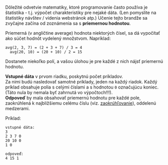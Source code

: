 <!-- #Average of an Array -->
Dôležité odvetvie matematiky, ktoré programovanie často používa je štatistika - t.j. výpočet charakteristiky
pre nejaké dáta. (Len pomyslite na štatistiky návštev / videnia webstránok atp.)
Učenie tejto brandže sa zvyčajne začína od zoznámenia sa s **priemernou hodnotou**.

Priemerná (v angličtine average) hodnota niektorých čísel, sa dá vypočítať ako súčet hodnôt vydelený množstvom. Napríklad:

    avg(2, 3, 7) = (2 + 3 + 7) / 3 = 4
	  avg(20, 10) = (20 + 10) / 2 = 15

Dostanete niekoľko polí, a vašou úlohou je pre každé z nich nájsť priemernú hodnotu.

**Vstupné dáta** v prvom riadku, poskytnú počet príkladov.      
Za nimi budú nasledovať samotné príklady, jeden na každý riadok. 
Každý príklad obsahuje polia s celými číslami a s hodnotou `0` označujúcu koniec. (Táto nula by nemala
byť zahrnutá vo výpočtoch!!!).  
**Odpoveď** by mala obsahovať priemernú hodnotu pre každé pole, zaokrúhlená k najbližšiemu celému číslu
(viz. [zaokrúhľovanie](./rounding)), oddelenú medzerami.

Príklad:

    vstupné dáta:
    3
    2 3 7 0
    20 10 0
    1 0
    
    odpoveď:
    4 15 1
